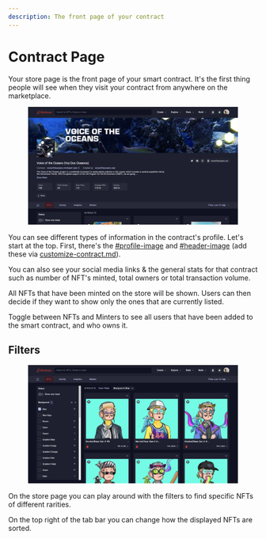```yaml
---
description: The front page of your contract
---
```


# Contract Page

Your store page is the front page of your smart contract. It's the first thing people will see when they visit your contract from anywhere on the marketplace.

<figure><img src="../../.gitbook/assets/Screenshot 2023-04-11 at 15.41.png" alt=""><figcaption></figcaption></figure>

You can see different types of information in the contract's profile. Let's start at the top. First, there's the [#profile-image](customize-contract.md#profile-image "mention") and [#header-image](customize-contract.md#header-image "mention") (add these via [customize-contract.md](customize-contract.md "mention")).&#x20;

You can also see your social media links & the general stats for that contract such as number of NFT's minted, total owners or total transaction volume.&#x20;

All NFTs that have been minted on the store will be shown. Users can then decide if they want to show only the ones that are currently listed.

Toggle between NFTs and Minters to see all users that have been added to the smart contract, and who owns it.&#x20;

## Filters

<figure><img src="../../.gitbook/assets/Screenshot 2023-04-11 at 17.27.49.png" alt=""><figcaption></figcaption></figure>

On the store page you can play around with the filters to find specific NFTs of different rarities.

On the top right of the tab bar you can change how the displayed NFTs are sorted.
